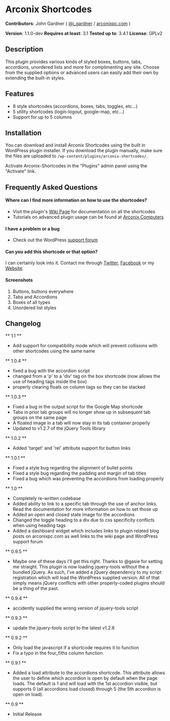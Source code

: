 # Arconix Shortcodes

**Contributors**:
John Gardner ( [@j_gardner](http://twitter.com/j_gardner) / [arconixpc.com](http://arconixpc.com) )

**Version**: 
1.1.0-dev
**Requires at least**: 
3.1
**Tested up to**: 
3.4.1
**License**: 
GPLv2

## Description

This plugin provides various kinds of styled boxes, buttons, tabs, accordions, unordered lists and more for complimenting any site. Choose from the supplied options or advanced users can easily add their own by extending the built-in styles.

## Features
* 8 style shortcodes (accordions, boxes, tabs, toggles, etc...)
* 5 utility shortcodes (login-logout, google-map, etc...)
* Support for up to 5 columns

## Installation

You can download and install Arconix Shortcodes using the built in WordPress plugin installer. If you download the plugin manually, make sure the files are uploaded to `/wp-content/plugins/arconix-shortcodes/`.

Activate Arconix-Shortcodes in the "Plugins" admin panel using the "Activate" link.

## Frequently Asked Questions

#### Where can I find more information on how to use the shortcodes?

* Visit the plugin's [Wiki Page](http://arcnx.co/aswiki) for documentation on all the shortcodes
* Tutorials on advanced plugin usage can be found at [Arconix Computers](http://arconixpc.com/tag/arconix-shortcodes)

#### I have a problem or a bug

* Check out the WordPress [support forum](http://arcnx.co/ashelp)

#### Can you add this shortcode or that option?

I can certainly look into it. Contact me through [Twitter](http://arcnx.co/twitter), [Facebook](http://arcnx.co/facebook) or my [Website](http://arcnx.co/1 "Arconix Computers").

#### Screenshots
1. Buttons, buttons everywhere
2. Tabs and Accordions
3. Boxes of all types
4. Unordered list styles

## Changelog

** 1.1 **
* Add support for compatibility mode which will prevent collisions with other shortcodes using the same name

** 1.0.4 **
* fixed a bug with the accordion script
* changed from a 'p' to a 'div' tag on the box shortcode (now allows the use of heading tags inside the box)
* properly clearing floats on column tags so they can be stacked

** 1.0.3 **
* Fixed a bug in the output script for the Google Map shortcode
* Tabs in prior tab groups will no longer show up in subsequent tab groups on the same page
* A floated image in a tab will now stay in its tab container properly 
* Updated to v1.2.7 of the jQuery Tools library

** 1.0.2 **
* Added 'target' and 'rel' attribute support for button links

** 1.0.1 **
* Fixed a style bug regarding the alignment of bullet points
* Fixed a style bug regarding the padding and margin of tab titles
* Fixed a bug which was preventing the accordions from loading properly

** 1.0 **
* Completely re-written codebase
* Added ability to link to a specific tab through the use of anchor links. Read the documentation for more information on how to set those up
* Added an open and closed state image for the accordions
* Changed the toggle heading to a div due to css specificity conflicts when using heading tags
* Added a dashboard widget which includes links to plugin related blog posts on arconixpc.com as well links to the wiki page and WordPress support forum

** 0.9.5 **
* Maybe one of these days I'll get this right. Thanks to @gasie for setting me straight. This plugin is now loading jquery-tools without the a bundled jQuery. As such, I've added a jQuery dependency to my script registration which will load the WordPress supplied version. All of that simply means jQuery conflicts with other properly-coded plugins should be a thing of the past.

** 0.9.4 **
* accidently supplied the wrong version of jquery-tools script

** 0.9.3 **
* update the jquery-tools script to the latest v1.2.6

** 0.9.2 **
* Only load the javascript if a shortcode requires it to function
* Fix a typo in the four_fiths column function

** 0.9.1 **
* Added a load attribute to the accordions shortcode. This attribute allows the user to define which accordion is open by default when the page loads. The default is 1 and will load with the 1st accordion visible, but supports 0 (all accordions load closed) through 5 (the 5th accordion is open on load).

** 0.9 **
* Initial Release